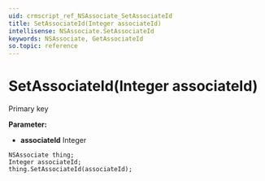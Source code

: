 ```yaml
---
uid: crmscript_ref_NSAssociate_SetAssociateId
title: SetAssociateId(Integer associateId)
intellisense: NSAssociate.SetAssociateId
keywords: NSAssociate, GetAssociateId
so.topic: reference
---
```


# SetAssociateId(Integer associateId)

Primary key

**Parameter:** 
* **associateId** Integer

```crmscript
NSAssociate thing;
Integer associateId;
thing.SetAssociateId(associateId);
```

